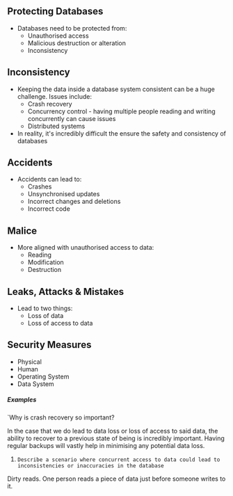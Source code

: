 ## Protecting Databases
- Databases need to be protected from:
	- Unauthorised access
	- Malicious destruction or alteration
	- Inconsistency

## Inconsistency
- Keeping the data inside a database system consistent can be a huge challenge. Issues include:
	- Crash recovery
	- Concurrency control - having multiple people reading and writing concurrently can cause issues
	- Distributed systems
- In reality, it's incredibly difficult the ensure the safety and consistency of databases

## Accidents
- Accidents can lead to:
	- Crashes
	- Unsynchronised updates
	- Incorrect changes and deletions
	- Incorrect code

## Malice
- More aligned with unauthorised access to data:
	- Reading
	- Modification
	- Destruction

## Leaks, Attacks & Mistakes
- Lead to two things:
	- Loss of data
	- Loss of access to data


## Security Measures
- Physical
- Human
- Operating System
- Data System


##### Examples

`Why is crash recovery so important?

In the case that we do lead to data loss or loss of access to said data, the ability to recover to a previous state of being is incredibly important. Having regular backups will vastly help in minimising any potential data loss. 

1. `Describe a scenario where concurrent access to data could lead to inconsistencies or inaccuracies in the database`

Dirty reads. One person reads a piece of data just before someone writes to it. 
